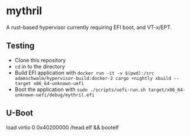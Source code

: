 # mythril

A rust-based hypervisor currently requiring EFI boot, and VT-x/EPT.

## Testing

- Clone this repository
- `cd` in to the directory
- Build EFI application with `docker run -it -v $(pwd):/src adamschwalm/hypervisor-build:docker-2 cargo +nightly xbuild --target x86_64-unknown-uefi`
- Boot the application with `sudo ./scripts/uefi-run.sh target/x86_64-unknown-uefi/debug/mythril.efi`

## U-Boot

load virtio 0 0x40200000 /head.elf && bootelf
